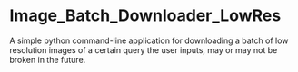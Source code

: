 # Image_Batch_Downloader_LowRes
A simple python command-line application for downloading a batch of low resolution images of a certain query the user inputs, may or may not be broken in the future.
